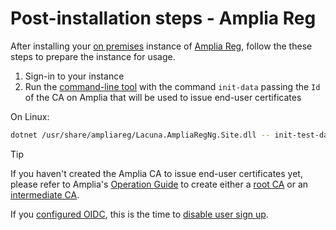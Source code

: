 ﻿# Post-installation steps - Amplia Reg

After installing your [on premises](index.md) instance of [Amplia Reg](../index.md), follow the these steps to prepare the instance for usage.

1. Sign-in to your instance
1. Run the [command-line tool](tool/index.md) with the command `init-data` passing the `Id` of the CA on Amplia that will be used to issue end-user certificates

On Linux:

```sh
dotnet /usr/share/ampliareg/Lacuna.AmpliaRegNg.Site.dll -- init-test-data ID_OF_YOUR_AMPLIA_CA
```

> [!TIP]
> If you haven't created the Amplia CA to issue end-user certificates yet, please refer to Amplia's [Operation Guide](../../amplia/operation/index.md) to
> create either a [root CA](../../amplia/operation/create-root-ca.md) or an [intermediate CA](../../amplia/operation/create-intermediate-ca.md).

If you [configured OIDC](configure-oidc.md), this is the time to [disable user sign up](configure-oidc.md#disable-sign-up).
